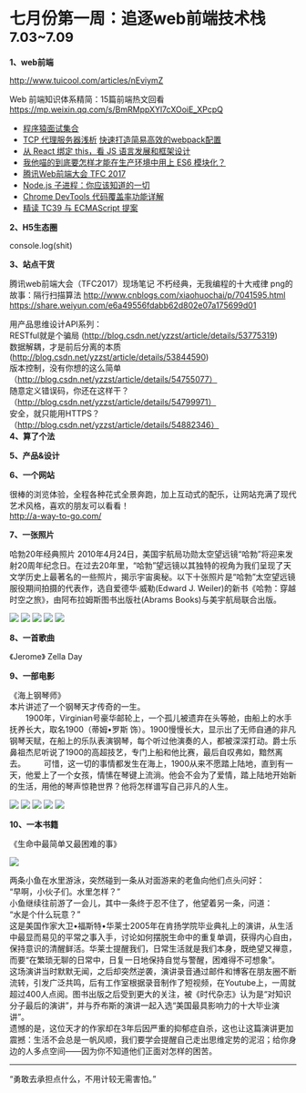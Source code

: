 
# 七月份第一周：追逐web前端技术栈 <small>7.03~7.09</small>

__1、web前端__    
    
http://www.tuicool.com/articles/nEviymZ

Web 前端知识体系精简：15篇前端热文回看  
https://mp.weixin.qq.com/s/BmRMppXYl7cXOoiE_XPcpQ  

- [程序猿面试集合](https://zhuanlan.zhihu.com/p/27706727)
- [TCP 代理服务器浅析](https://zhuanlan.zhihu.com/p/27670502)
[快速打造简易高效的webpack配置](https://juejin.im/post/595a0ed86fb9a06ba6463cd3)
- [从 React 绑定 this，看 JS 语言发展和框架设计](https://juejin.im/post/595cbfb15188250d892f6896)
- [我他喵的到底要怎样才能在生产环境中用上 ES6 模块化？](https://segmentfault.com/a/1190000010078899)
- [腾讯Web前端大会 TFC 2017](http://www.itdks.com/dakashuo/new/eventlist/detail/952)
- [Node.js 子进程：你应该知道的一切](https://github.com/xitu/gold-miner/blob/master/TODO/node-js-child-processes-everything-you-need-to-know.md)
- [Chrome DevTools 代码覆盖率功能详解](https://zhuanlan.zhihu.com/p/26281581)
- [精读 TC39 与 ECMAScript 提案](https://zhuanlan.zhihu.com/p/27762556)

__2、H5生态圈__      

console.log(shit)

__3、站点干货__    
      
腾讯web前端大会（TFC2017）现场笔记
不朽经典，无我编程的十大戒律
png的故事：隔行扫描算法
http://www.cnblogs.com/xiaohuochai/p/7041595.html
https://share.weiyun.com/e6a49556fdabb62d802e07a175699d01

用产品思维设计API系列：  
RESTful就是个骗局 (http://blog.csdn.net/yzzst/article/details/53775319)  
数据解耦，才是前后分离的本质(http://blog.csdn.net/yzzst/article/details/53844590)  
版本控制，没有你想的这么简单（http://blog.csdn.net/yzzst/article/details/54755077）  
随意定义错误码，你还在这样干？（http://blog.csdn.net/yzzst/article/details/54799971）  
安全，就只能用HTTPS？（http://blog.csdn.net/yzzst/article/details/54882346）       
__4、算了个法__     


__5、产品&设计__        
   

__6、一个网站__

很棒的浏览体验，全程各种花式全景奔跑，加上互动式的配乐，让网站充满了现代艺术风格，喜欢的朋友可以看看！  
http://a-way-to-go.com/

__7、一张照片__   

哈勃20年经典照片 
2010年4月24日，美国宇航局功勋太空望远镜“哈勃”将迎来发射20周年纪念日。在过去20年里，“哈勃”望远镜以其独特的视角为我们呈现了天文学历史上最著名的一些照片，揭示宇宙奥秘。以下十张照片是“哈勃”太空望远镜服役期间拍摄的代表作，选自爱德华·威勒(Edward J. Weiler)的新书《哈勃：穿越时空之旅》，由阿布拉姆斯图书出版社(Abrams Books)与美宇航局联合出版。  

![](https://github.com/bluezhan/weekly/raw/master/docs/img/71-7-1.jpg) 
![](https://github.com/bluezhan/weekly/raw/master/docs/img/71-7-2.jpg) 
![](https://github.com/bluezhan/weekly/raw/master/docs/img/71-7-3.jpg) 
![](https://github.com/bluezhan/weekly/raw/master/docs/img/71-7-4.jpg) 
![](https://github.com/bluezhan/weekly/raw/master/docs/img/71-7-5.jpg) 

__8、一首歌曲__  

《Jerome》 Zella Day

__9、一部电影__   
 
《海上钢琴师》  
    本片讲述了一个钢琴天才传奇的一生。   
　　1900年，Virginian号豪华邮轮上，一个孤儿被遗弃在头等舱，由船上的水手抚养长大，取名1900（蒂姆•罗斯 饰）。1900慢慢长大，显示出了无师自通的非凡钢琴天赋，在船上的乐队表演钢琴，每个听过他演奏的人，都被深深打动。爵士乐鼻祖杰尼听说了1900的高超技艺，专门上船和他比赛，最后自叹弗如，黯然离去。 
　　可惜，这一切的事情都发生在海上，1900从来不愿踏上陆地，直到有一天，他爱上了一个女孩，情愫在琴键上流淌。他会不会为了爱情，踏上陆地开始新的生活，用他的琴声惊艳世界？他将怎样谱写自己非凡的人生。   

![](https://github.com/bluezhan/weekly/raw/master/docs/img/71-2.jpg) 
![](https://github.com/bluezhan/weekly/raw/master/docs/img/71-3.jpg) 
![](https://github.com/bluezhan/weekly/raw/master/docs/img/71-4.jpg) 
![](https://github.com/bluezhan/weekly/raw/master/docs/img/71-5.jpg) 
![](https://github.com/bluezhan/weekly/raw/master/docs/img/71-6.jpg) 


__10、一本书籍__ 

《生命中最简单又最困难的事》  

![](https://github.com/bluezhan/weekly/raw/master/docs/img/71-1.jpg) 

两条小鱼在水里游泳，突然碰到一条从对面游来的老鱼向他们点头问好：  
“早啊，小伙子们。水里怎样？”  
小鱼继续往前游了一会儿，其中一条终于忍不住了，他望着另一条，问道：  
“水是个什么玩意？”  
这是美国作家大卫•福斯特•华莱士2005年在肯扬学院毕业典礼上的演讲，从生活中最显而易见的平常之事入手，讨论如何摆脱生命中的重复单调，获得内心自由，保持意识的清醒鲜活。华莱士提醒我们，日常生活就是我们本身，既绝望又禅意，而要“在繁琐无聊的日常中，日复一日地保持自觉与警醒，困难得不可想象”。  
这场演讲当时默默无闻，之后却突然逆袭，演讲录音通过邮件和博客在朋友圈不断流转，引发广泛共鸣，后有工作室根据录音制作了短视频，在Youtube上，一周就超过400人点阅。图书出版之后受到更大的关注，被《时代杂志》认为是“对知识分子最后的演讲”，并与乔布斯的演讲一起入选“美国最具影响力的十大毕业演讲”。  
遗憾的是，这位天才的作家却在3年后因严重的抑郁症自杀，这也让这篇演讲更加震撼：生活不会总是一帆风顺，我们要学会提醒自己走出思维定势的泥沼；给你身边的人多点空间——因为你不知道他们正面对怎样的困苦。  

-------------------

“勇敢去承担点什么，不用计较无需害怕。”

